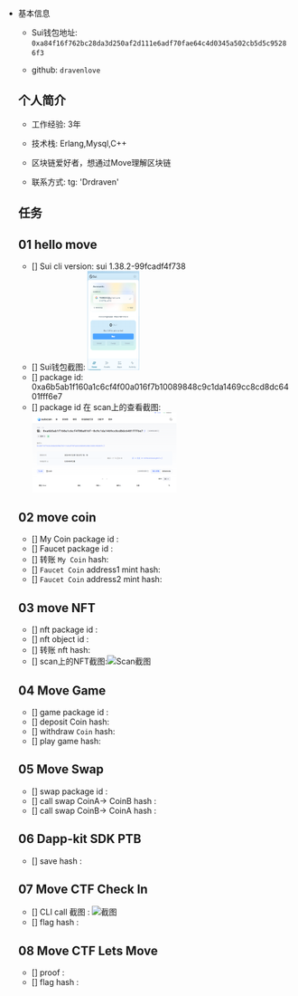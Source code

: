 - 基本信息

  - Sui钱包地址: `0xa84f16f762bc28da3d250af2d111e6adf70fae64c4d0345a502cb5d5c95286f3`

  - github: `dravenlove`

  ## 个人简介
  - 工作经验: 3年
  - 技术栈: Erlang,Mysql,C++

  

  - 区块链爱好者，想通过Move理解区块链
  - 联系方式: tg: 'Drdraven'

  ## 任务

  ##   01 hello move  
  - [] Sui cli version: sui 1.38.2-99fcadf4f738
  - [] Sui钱包截图: <img src="./images/Sui钱包截图.png" alt="Sui钱包截图" style="zoom:25%;" />
  - [] package id: 0xa6b5ab1f160a1c6cf4f00a016f7b10089848c9c1da1469cc8cd8dc6401fff6e7
  - [] package id 在 scan上的查看截图:<img src="./images/Scan截图.png" alt="Scan截图" style="zoom:25%;" />

  ##   02 move coin
  - [] My Coin package id : 
  - [] Faucet package id : 
  - [] 转账 `My Coin` hash:
  - [] `Faucet Coin` address1 mint hash:
  - [] `Faucet Coin` address2 mint hash:
  
  ##   03 move NFT
  - [] nft package id :
  - [] nft object id : 
  - [] 转账 nft  hash:
  - [] scan上的NFT截图:![Scan截图](./images/你的图片地址)
  
  ##   04 Move Game
  - [] game package id :
  - [] deposit Coin hash:
  - [] withdraw `Coin` hash:
  - [] play game hash:
  
  ##   05 Move Swap
  - [] swap package id :
  - [] call swap CoinA-> CoinB  hash :
  - [] call swap CoinB-> CoinA  hash :
  
  ##   06 Dapp-kit SDK PTB
  - [] save hash :
  
  ##   07 Move CTF Check In
  - [] CLI call 截图 : ![截图](./images/你的图片地址)
  - [] flag hash :
  
  ##   08 Move CTF Lets Move
  - [] proof : 
  - [] flag hash :
